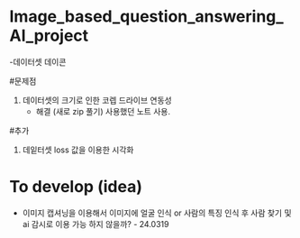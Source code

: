 # Image_based_question_answering_AI_project


-데이터셋 데이콘

#문제점
1. 데이터셋의 크기로 인한 코렙 드라이브 연동성
   - 해결 (새로 zip 풀기) 사용했던 노트 사용.
  

#추가
1. 데잍터셋 loss 값을 이용한 시각화

  
   
# To develop (idea)
  - 이미지 캡셔닝을 이용해서 이미지에 얼굴 인식 or  사람의 특징 인식 후 사람 찾기 및 ai 감시로 이용 가능 하지 않을까? - 24.0319
